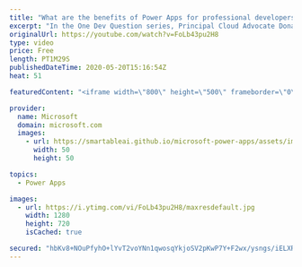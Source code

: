 ```yaml
---
title: "What are the benefits of Power Apps for professional developers? | One Dev Question: Dona Sarkar"
excerpt: "In the One Dev Question series, Principal Cloud Advocate Dona Sarkar shares why Power Apps is important for professional developers.   For more information, visit: https://docs.microsoft.com/powerapps/maker/canvas-apps/getting-started/?WT.mc_id=onedevquestion-c9-donasa    Try Azure for free: https://aka.ms/TryAzure7"
originalUrl: https://youtube.com/watch?v=FoLb43pu2H8
type: video
price: Free
length: PT1M29S
publishedDateTime: 2020-05-20T15:16:54Z
heat: 51

featuredContent: "<iframe width=\"800\" height=\"500\" frameborder=\"0\" src=\"https://www.youtube.com/embed/FoLb43pu2H8\" allow=\"accelerometer; autoplay; encrypted-media; gyroscope; picture-in-picture\" allowfullscreen></iframe>"

provider:
  name: Microsoft
  domain: microsoft.com
  images:
    - url: https://smartableai.github.io/microsoft-power-apps/assets/images/organizations/microsoft.com-50x50.jpg
      width: 50
      height: 50

topics:
  - Power Apps

images:
  - url: https://i.ytimg.com/vi/FoLb43pu2H8/maxresdefault.jpg
    width: 1280
    height: 720
    isCached: true

secured: "hbKv8+NOuPfyhO+lYvT2voYNn1qwosqYkjoSV2pKwP7Y+F2wx/ysngs/iELXRAqqdxocjj4o00ggdcumqa0vdmwqN7vzo9fL2h7pSXB+zp9vzZK2D+FyxAzksgjfQTBThtXZKCIUflF/ip81XPS+5rYY7JBP7kWVaqumNH1JyeOcQ/AkmMhVJAGAfKAmlAfWihix613x2z+1okpQkWJ9BHeWKFvqnwMQ7ic01bM/iUnEcDnhv0ARggUrJsm3YVLQnfNLsGgiDm7npi00ZVE7EcQiIhJ+z9PbpEy24Sa0vuqpIxPzmqdn0HP1Eg5c7IMB7DV7MfYcDkMGPETlf7jiewUZlte6DeEcvJTs2GTLG591+ZF5T8uzlsxCzUR/JCEvhI3Gzm9TjDRGrW0PwCzWSmvmNprG08gs9ZLtLNiGtso=;iEDtOWKiKMzLV14fnNc3bg=="
---
```


